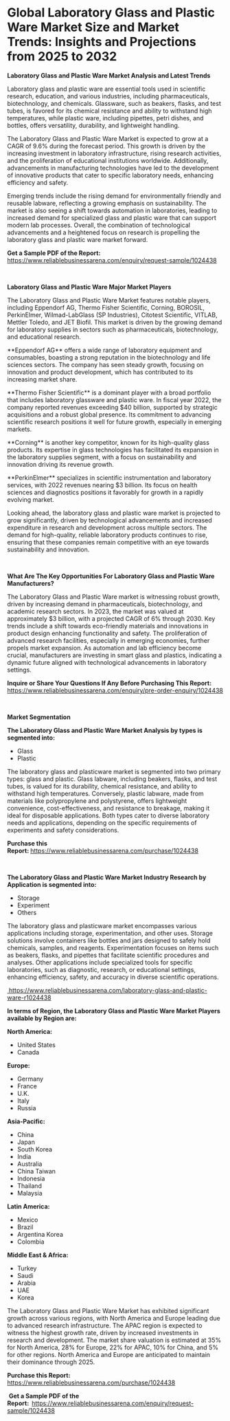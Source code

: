 <p><h1>Global Laboratory Glass and Plastic Ware Market Size and Market Trends: Insights and Projections from 2025 to 2032</h1></p><p><strong>Laboratory Glass and Plastic Ware Market Analysis and Latest Trends</strong></p>
<p><p>Laboratory glass and plastic ware are essential tools used in scientific research, education, and various industries, including pharmaceuticals, biotechnology, and chemicals. Glassware, such as beakers, flasks, and test tubes, is favored for its chemical resistance and ability to withstand high temperatures, while plastic ware, including pipettes, petri dishes, and bottles, offers versatility, durability, and lightweight handling.</p><p>The Laboratory Glass and Plastic Ware Market is expected to grow at a CAGR of 9.6% during the forecast period. This growth is driven by the increasing investment in laboratory infrastructure, rising research activities, and the proliferation of educational institutions worldwide. Additionally, advancements in manufacturing technologies have led to the development of innovative products that cater to specific laboratory needs, enhancing efficiency and safety. </p><p>Emerging trends include the rising demand for environmentally friendly and reusable labware, reflecting a growing emphasis on sustainability. The market is also seeing a shift towards automation in laboratories, leading to increased demand for specialized glass and plastic ware that can support modern lab processes. Overall, the combination of technological advancements and a heightened focus on research is propelling the laboratory glass and plastic ware market forward.</p></p>
<p><strong>Get a Sample PDF of the Report:&nbsp;</strong> <a href="https://www.reliablebusinessarena.com/enquiry/request-sample/1024438?utm_campaign=3430&utm_medium=2&utm_source=Github&utm_content=ia&utm_term=18042025&utm_id=laboratory-glass-and-plastic-ware">https://www.reliablebusinessarena.com/enquiry/request-sample/1024438</a></p>
<p>&nbsp;</p>
<p><strong>Laboratory Glass and Plastic Ware Major Market Players</strong></p>
<p><p>The Laboratory Glass and Plastic Ware Market features notable players, including Eppendorf AG, Thermo Fisher Scientific, Corning, BOROSIL, PerkinElmer, Wilmad-LabGlass (SP Industries), Citotest Scientific, VITLAB, Mettler Toledo, and JET Biofil. This market is driven by the growing demand for laboratory supplies in sectors such as pharmaceuticals, biotechnology, and educational research.</p><p>**Eppendorf AG** offers a wide range of laboratory equipment and consumables, boasting a strong reputation in the biotechnology and life sciences sectors. The company has seen steady growth, focusing on innovation and product development, which has contributed to its increasing market share.</p><p>**Thermo Fisher Scientific** is a dominant player with a broad portfolio that includes laboratory glassware and plastic ware. In fiscal year 2022, the company reported revenues exceeding $40 billion, supported by strategic acquisitions and a robust global presence. Its commitment to advancing scientific research positions it well for future growth, especially in emerging markets.</p><p>**Corning** is another key competitor, known for its high-quality glass products. Its expertise in glass technologies has facilitated its expansion in the laboratory supplies segment, with a focus on sustainability and innovation driving its revenue growth.</p><p>**PerkinElmer** specializes in scientific instrumentation and laboratory services, with 2022 revenues nearing $3 billion. Its focus on health sciences and diagnostics positions it favorably for growth in a rapidly evolving market.</p><p>Looking ahead, the laboratory glass and plastic ware market is projected to grow significantly, driven by technological advancements and increased expenditure in research and development across multiple sectors. The demand for high-quality, reliable laboratory products continues to rise, ensuring that these companies remain competitive with an eye towards sustainability and innovation.</p></p>
<p>&nbsp;</p>
<p><strong>What Are The Key Opportunities For Laboratory Glass and Plastic Ware Manufacturers?</strong></p>
<p><p>The Laboratory Glass and Plastic Ware market is witnessing robust growth, driven by increasing demand in pharmaceuticals, biotechnology, and academic research sectors. In 2023, the market was valued at approximately $3 billion, with a projected CAGR of 6% through 2030. Key trends include a shift towards eco-friendly materials and innovations in product design enhancing functionality and safety. The proliferation of advanced research facilities, especially in emerging economies, further propels market expansion. As automation and lab efficiency become crucial, manufacturers are investing in smart glass and plastics, indicating a dynamic future aligned with technological advancements in laboratory settings.</p></p>
<p><strong>Inquire or Share Your Questions If Any Before Purchasing This Report:</strong> <a href="https://www.reliablebusinessarena.com/enquiry/pre-order-enquiry/1024438?utm_campaign=3430&utm_medium=2&utm_source=Github&utm_content=ia&utm_term=18042025&utm_id=laboratory-glass-and-plastic-ware">https://www.reliablebusinessarena.com/enquiry/pre-order-enquiry/1024438</a></p>
<p>&nbsp;</p>
<p><strong>Market Segmentation</strong></p>
<p><strong>The Laboratory Glass and Plastic Ware Market Analysis by types is segmented into:</strong></p>
<p><ul><li>Glass</li><li>Plastic</li></ul></p>
<p><p>The laboratory glass and plasticware market is segmented into two primary types: glass and plastic. Glass labware, including beakers, flasks, and test tubes, is valued for its durability, chemical resistance, and ability to withstand high temperatures. Conversely, plastic labware, made from materials like polypropylene and polystyrene, offers lightweight convenience, cost-effectiveness, and resistance to breakage, making it ideal for disposable applications. Both types cater to diverse laboratory needs and applications, depending on the specific requirements of experiments and safety considerations.</p></p>
<p><strong>Purchase this Report:&nbsp;</strong><a href="https://www.reliablebusinessarena.com/purchase/1024438?utm_campaign=3430&utm_medium=2&utm_source=Github&utm_content=ia&utm_term=18042025&utm_id=laboratory-glass-and-plastic-ware">https://www.reliablebusinessarena.com/purchase/1024438</a></p>
<p>&nbsp;</p>
<p><strong>The Laboratory Glass and Plastic Ware Market Industry Research by Application is segmented into:</strong></p>
<p><ul><li>Storage</li><li>Experiment</li><li>Others</li></ul></p>
<p><p>The laboratory glass and plasticware market encompasses various applications including storage, experimentation, and other uses. Storage solutions involve containers like bottles and jars designed to safely hold chemicals, samples, and reagents. Experimentation focuses on items such as beakers, flasks, and pipettes that facilitate scientific procedures and analyses. Other applications include specialized tools for specific laboratories, such as diagnostic, research, or educational settings, enhancing efficiency, safety, and accuracy in diverse scientific operations.</p></p>
<p><a href="https://www.reliablebusinessarena.com/laboratory-glass-and-plastic-ware-r1024438?utm_campaign=3430&utm_medium=2&utm_source=Github&utm_content=ia&utm_term=18042025&utm_id=laboratory-glass-and-plastic-ware">&nbsp;https://www.reliablebusinessarena.com/laboratory-glass-and-plastic-ware-r1024438</a></p>
<p><strong>In terms of Region, the Laboratory Glass and Plastic Ware Market Players available by Region are:</strong></p>
<p>
    <p> <strong> North America: </strong>
        <ul>
            <li>United States</li>
            <li>Canada</li>
        </ul>
        </p> 
    <p> <strong> Europe: </strong>
        <ul>
            <li>Germany</li>
            <li>France</li>
            <li>U.K.</li>
            <li>Italy</li>
            <li>Russia</li>
        </ul>
        </p> 
    <p> <strong> Asia-Pacific: </strong>
        <ul>
            <li>China</li>
            <li>Japan</li>
            <li>South Korea</li>
            <li>India</li>
            <li>Australia</li>
            <li>China Taiwan</li>
            <li>Indonesia</li>
            <li>Thailand</li>
            <li>Malaysia</li>
        </ul>
        </p> 
    <p> <strong> Latin America: </strong>
        <ul>
            <li>Mexico</li>
            <li>Brazil</li>
            <li>Argentina Korea</li>
            <li>Colombia</li>
        </ul>
        </p> 
    <p> <strong> Middle East & Africa: </strong>
        <ul>
            <li>Turkey</li>
            <li>Saudi</li>
            <li>Arabia</li>
            <li>UAE</li>
            <li>Korea</li>
        </ul>
    </p>
    </p>
<p><p>The Laboratory Glass and Plastic Ware Market has exhibited significant growth across various regions, with North America and Europe leading due to advanced research infrastructure. The APAC region is expected to witness the highest growth rate, driven by increased investments in research and development. The market share valuation is estimated at 35% for North America, 28% for Europe, 22% for APAC, 10% for China, and 5% for other regions. North America and Europe are anticipated to maintain their dominance through 2025.</p></p>
<p><strong>Purchase this Report: </strong><a href="https://www.reliablebusinessarena.com/purchase/1024438?utm_campaign=3430&utm_medium=2&utm_source=Github&utm_content=ia&utm_term=18042025&utm_id=laboratory-glass-and-plastic-ware">https://www.reliablebusinessarena.com/purchase/1024438</a></p>
<p>&nbsp;<strong>Get a Sample PDF of the Report:&nbsp;&nbsp;</strong><a href="https://www.reliablebusinessarena.com/enquiry/request-sample/1024438?utm_campaign=3430&utm_medium=2&utm_source=Github&utm_content=ia&utm_term=18042025&utm_id=laboratory-glass-and-plastic-ware">https://www.reliablebusinessarena.com/enquiry/request-sample/1024438</a></p>
<p><strong></strong></p>
<p><p></p><p></p><p></p></p>